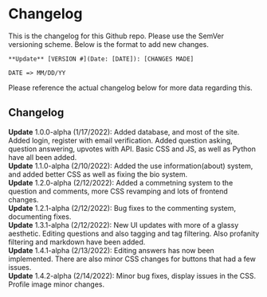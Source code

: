 # Changelog
This is the changelog for this Github repo. Please use the SemVer versioning scheme. Below is the format to add new changes.

`**Update** [VERSION #](Date: [DATE]): [CHANGES MADE]`

`DATE => MM/DD/YY`

Please reference the actual changelog below for more data regarding this.

## Changelog
**Update** 1.0.0-alpha (1/17/2022): Added database, and most of the site. Added login, register with email verification. Added question asking, question answering, upvotes with API. Basic CSS and JS, as well as Python have all been added.  
**Update** 1.1.0-alpha (2/10/2022): Added the use information(about)
 system, and added better CSS as well as fixing the bio system.  
**Update** 1.2.0-alpha (2/12/2022): Added a commetning system to the question and comments, more CSS revamping and lots of frontend changes.  
**Update** 1.2.1-alpha (2/12/2022): Bug fixes to the commenting system, documenting fixes.  
**Update** 1.3.1-alpha (2/12/2022): New UI updates with more of a glassy aesthetic. Editing questions and also tagging and tag filtering. Also profanity filtering and markdown have been added.  
**Update** 1.4.1-alpha (2/13/2022): Editing answers has now been implemented. There are also minor CSS changes for buttons that had a few issues.  
**Update** 1.4.2-alpha (2/14/2022): Minor bug fixes, display issues in the CSS. Profile image minor changes.  